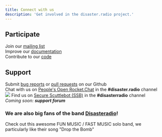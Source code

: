 ```yaml
---
title: Connect with us
description: 'Get involved in the disaster.radio project.'
---
```


## Participate
<i class="fa fa-envelope-o" aria-hidden="true"></i> Join our [mailing list](https://sudoroom.org/lists/listinfo/disasterradio)  
<i class="fa fa-book" aria-hidden="true"></i> Improve our [documentation](https://github.com/sudomesh/disaster-radio/wiki)  
<i class="fa fa-code" aria-hidden="true"></i> Contribute to our [code](https://github.com/sudomesh/disaster-radio)  

## Support
<i class="fa fa-bug" aria-hidden="true"></i> Submit [bug reports](https://github.com/sudomesh/disaster-radio/issues) or [pull requests](https://github.com/sudomesh/disaster-radio/pulls) on our Github  
<i class="fa fa-comments" aria-hidden="true"></i> Chat with us on [People's Open Rocket.Chat](https://peoplesopen.net/chat/channel/disaster.radio) in the **#disaster.radio** channel  
<img src="../assets/images/scuttlebot-bw-sm.png"> Find us on [Secure Scuttlebot (SSB)](https://github.com/ssbc) in the **#disasterradio** channel  
_Coming soon: **support forum**_  

### We are also big fans of the band [Disasteradio](http://www.disasteradio.org/)!
Check out this awesome FUN MUSIC / FAST MUSIC solo band, we particularly like their song "Drop the Bomb"
